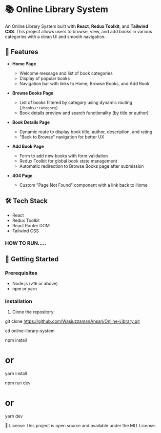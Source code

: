 # 📚 Online Library System

An Online Library System built with **React**, **Redux Toolkit**, and **Tailwind CSS**. This project allows users to browse, view, and add books in various categories with a clean UI and smooth navigation.

## 🚀 Features

- **Home Page**
  - Welcome message and list of book categories
  - Display of popular books
  - Navigation bar with links to Home, Browse Books, and Add Book

- **Browse Books Page**
  - List of books filtered by category using dynamic routing (`/books/:category`)
  - Book details preview and search functionality (by title or author)

- **Book Details Page**
  - Dynamic route to display book title, author, description, and rating
  - "Back to Browse" navigation for better UX

- **Add Book Page**
  - Form to add new books with form validation
  - Redux Toolkit for global book state management
  - Automatic redirection to Browse Books page after submission

- **404 Page**
  - Custom "Page Not Found" component with a link back to Home

## 🛠️ Tech Stack

- React
- Redux Toolkit
- React Router DOM
- Tailwind CSS




### HOW TO RUN.....

## 🧪 Getting Started

### Prerequisites

- Node.js (v16 or above)
- npm or yarn

### Installation

1. Clone the repository:

git clone https://github.com/WasiuzzamanAnsari/Online-Library.git

cd online-library-system

npm install
# or
yarn install

npm run dev
# or
yarn dev


📄 License
This project is open source and available under the MIT License.

